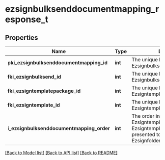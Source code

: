 # ezsignbulksenddocumentmapping_response_t

## Properties
Name | Type | Description | Notes
------------ | ------------- | ------------- | -------------
**pki_ezsignbulksenddocumentmapping_id** | **int** | The unique ID of the Ezsignbulksenddocumentmapping. | 
**fki_ezsignbulksend_id** | **int** | The unique ID of the Ezsignbulksend | 
**fki_ezsigntemplatepackage_id** | **int** | The unique ID of the Ezsigntemplatepackage | [optional] 
**fki_ezsigntemplate_id** | **int** | The unique ID of the Ezsigntemplate | [optional] 
**i_ezsignbulksenddocumentmapping_order** | **int** | The order in which the Ezsigntemplate or Ezsigntemplatepackage will be presented to the signatory in the Ezsignfolder. | 

[[Back to Model list]](../README.md#documentation-for-models) [[Back to API list]](../README.md#documentation-for-api-endpoints) [[Back to README]](../README.md)


